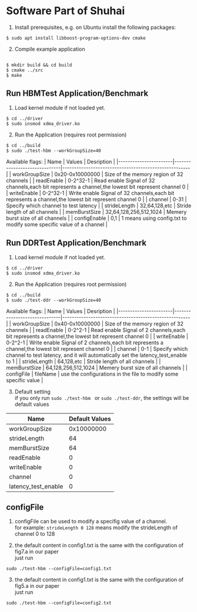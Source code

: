 
# Software Part of Shuhai


1. Install prerequisites, e.g. on Ubuntu install the following packages:
```
$ sudo apt install libboost-program-options-dev cmake
```
2. Compile example application
```

$ mkdir build && cd build
$ cmake ../src
$ make
```

## Run HBMTest Application/Benchmark
1. Load kernel module if not loaded yet.
```
$ cd ../driver
$ sudo insmod xdma_driver.ko
```
2. Run the Application (requires root permission)
```
$ cd ../build
$ sudo ./test-hbm --workGroupSize=40
```
Available flags:
| Name                  | Values                       | Desription                                           |
|-----------------------|------------------------------|------------------------------------------------------|
| workGroupSize         | 0x20-0x10000000                    | Size of the memory region of 32 channels                              |
| readEnable            | 0-2^32-1                     | Read enable Signal of 32 channels,each bit represents a channel,the lowest bit represent channel 0                 |
| writeEnable            | 0-2^32-1                    | Write enable Signal of 32 channels,each bit represents a channel,the lowest bit represent channel 0                 |
| channel           | 0-31           | Specify which channel to test latency                    |
| strideLength      | 32,64,128,etc           | Stride length of all channels                    |
| memBurstSize      | 32,64,128,256,512,1024           | Memery burst size of all channels                    |
| configEnable      | 0,1           | 1 means using config.txt to modify some specific value of a channel                    |

## Run DDRTest Application/Benchmark
1. Load kernel module if not loaded yet.
```
$ cd ../driver
$ sudo insmod xdma_driver.ko
```
2. Run the Application (requires root permission)
```
$ cd ../build
$ sudo ./test-ddr --workGroupSize=40
```

Available flags:
| Name                  | Values                       | Desription                                           |
|-----------------------|------------------------------|------------------------------------------------------|
| workGroupSize         | 0x40-0x10000000                    | Size of the memory region of 32 channels                              |
| readEnable            | 0-2^2-1                     | Read enable Signal of 2 channels,each bit represents a channel,the lowest bit represent channel 0                 |
| writeEnable            | 0-2^2-1                    | Write enable Signal of 2 channels,each bit represents a channel,the lowest bit represent channel 0                 |
| channel           | 0-1           | Specify which channel to test latency, and it will automatically set the latency_test_enable to 1                    |
| strideLength      | 64,128,etc           | Stride length of all channels                    |
| memBurstSize      | 64,128,256,512,1024           | Memery burst size of all channels                    |
| configFile      | fileName           | use the configurations in the file to modify some specific value                  |

3. Default setting  
if you only run ```sudo ./test-hbm ``` or ```sudo ./test-ddr```, the settings will be default values

| Name                  | Default Values                       |
|-----------------------|------------------------------|
|workGroupSize          |0x10000000                    |
|strideLength           |64                    |
|memBurstSize           |64                    |
|readEnable             |0                    |
|writeEnable            |0                    |
|channel                |0                    |
|latency_test_enable    |0                    |


## configFile
1. configFile can be used to modify a specifig value of a channel.  
for example: ```strideLength 0 128``` means modify the strideLength of channel 0 to 128  

2. the default content in config1.txt is the same with the configuration of fig7.a in our paper   
just run 
```
sudo ./test-hbm --configFile=config1.txt
``` 


3. the default content in config1.txt is the same with the configuration of fig5.a in our paper  
just run 
```
sudo ./test-hbm --configFile=config2.txt
```
